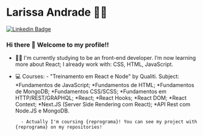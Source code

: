# Larissa Andrade 🙋‍♀️
[![Linkedin Badge](https://img.shields.io/badge/-LinkedIn-blue?style=flat-square&logo=Linkedin&logoColor=white&link=https://www.linkedin.com/in/larissandradee/)](https://www.linkedin.com/in/larissandradee/)

### Hi there 👋 Welcome to my profile!!

<!--
**larigit/larigit** is a ✨ _special_ ✨ repository because its `README.md` (this file) appears on your GitHub profile.

Here are some ideas to get you started:
- 💻 I'm currently studying to be an front-end developer.
- 🌱 I’m currently learning JavaScript and React.
- 🔗 Here is my linkedin: 
[![Linkedin Badge](https://www.linkedin.com/in/larissandradee/)]
- 📫 How to reach me: ...
- 😄 Pronouns: ...
- ⚡ Fun fact: ...
-->
- 👩‍💻 I'm currently studying to be an front-end developer.
        I’m now learning more about React;
        I already work with: CSS, HTML, JavaScript.
        
- 💻 Courses:
        - "Treinamento em React e Node" by Qualiti.
          Subject:
            *Fundamentos de JavaScript;
            *Fundamentos de HTML;
            *Fundamentos de MongoDB;
            *Fundamentos CSS/SCSS;
            *Fundamentos em HTTP/REST/GRAPHQL;
            *React;
            *React Hooks;
            *React DOM;
            *React Context;
            *Next.JS (Server Side Rendering com React);
            *API Rest com Node.JS e MongoDB.
            
        - Actually I'm coursing {reprograma}! You can see my project with {reprograma} on my repositories!
